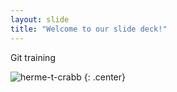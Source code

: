 ```yaml
---
layout: slide
title: "Welcome to our slide deck!"
---
```


Git training

![herme-t-crabb](https://octodex.github.com/images/herme-t-crabb.png)
{: .center}
